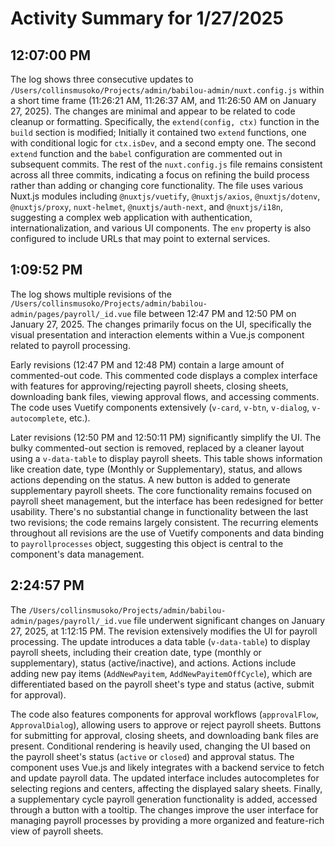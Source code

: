 # Activity Summary for 1/27/2025

## 12:07:00 PM
The log shows three consecutive updates to `/Users/collinsmusoko/Projects/admin/babilou-admin/nuxt.config.js` within a short time frame (11:26:21 AM, 11:26:37 AM, and 11:26:50 AM on January 27, 2025).  The changes are minimal and appear to be related to code cleanup or formatting.  Specifically, the  `extend(config, ctx)` function in the `build` section is modified;  Initially it contained two `extend` functions, one with conditional logic for `ctx.isDev`, and a second empty one.  The second `extend` function and the `babel` configuration  are commented out in subsequent commits.  The rest of the `nuxt.config.js` file remains consistent across all three commits, indicating a focus on refining the build process rather than adding or changing core functionality. The file uses various Nuxt.js modules including `@nuxtjs/vuetify`, `@nuxtjs/axios`, `@nuxtjs/dotenv`, `@nuxtjs/proxy`, `nuxt-helmet`, `@nuxtjs/auth-next`, and `@nuxtjs/i18n`, suggesting a complex web application with authentication, internationalization, and various UI components.  The `env` property is also configured to include URLs that may point to external services.


## 1:09:52 PM
The log shows multiple revisions of the `/Users/collinsmusoko/Projects/admin/babilou-admin/pages/payroll/_id.vue` file between 12:47 PM and 12:50 PM on January 27, 2025.  The changes primarily focus on the UI, specifically the visual presentation and interaction elements within a Vue.js component related to payroll processing.

Early revisions (12:47 PM and 12:48 PM) contain a large amount of commented-out code. This commented code displays a complex interface with features for approving/rejecting payroll sheets, closing sheets, downloading bank files, viewing approval flows, and accessing comments.  The code uses Vuetify components extensively (`v-card`, `v-btn`, `v-dialog`, `v-autocomplete`, etc.).

Later revisions (12:50 PM and 12:50:11 PM)  significantly simplify the UI.  The bulky commented-out section is removed, replaced by a cleaner layout using a `v-data-table` to display payroll sheets.  This table shows information like creation date, type (Monthly or Supplementary), status, and allows actions depending on the status. A new button is added to generate supplementary payroll sheets.  The core functionality remains focused on payroll sheet management,  but the interface has been redesigned for better usability.  There's no substantial change in functionality between the last two revisions; the code remains largely consistent. The recurring elements throughout all revisions are the use of Vuetify components and data binding to `payrollprocesses` object, suggesting this object is central to the component's data management.


## 2:24:57 PM
The `/Users/collinsmusoko/Projects/admin/babilou-admin/pages/payroll/_id.vue` file underwent significant changes on January 27, 2025, at 1:12:15 PM.  The revision extensively modifies the UI for payroll processing.  The update introduces a data table (`v-data-table`) to display payroll sheets, including their creation date, type (monthly or supplementary), status (active/inactive), and actions.  Actions include adding new pay items (`AddNewPayitem`, `AddNewPayitemOffCycle`), which are differentiated based on the payroll sheet's type and status (active, submit for approval).

The code also features components for approval workflows (`approvalFlow`, `ApprovalDialog`), allowing users to approve or reject payroll sheets.  Buttons for submitting for approval, closing sheets, and downloading bank files are present.  Conditional rendering is heavily used, changing the UI based on the payroll sheet's status (`active` or `closed`) and approval status.  The component uses Vue.js and likely integrates with a backend service to fetch and update payroll data.  The updated interface includes autocompletes for selecting regions and centers, affecting the displayed salary sheets.  Finally, a supplementary cycle payroll generation functionality is added, accessed through a button with a tooltip.  The changes improve the user interface for managing payroll processes by providing a more organized and feature-rich view of payroll sheets.
